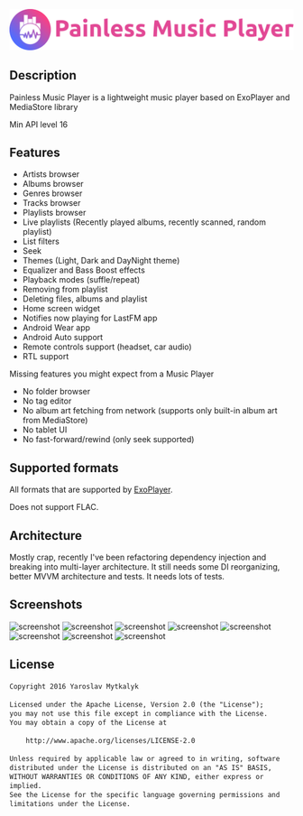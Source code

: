 ![Logo](Logo/horizontal.png)

## Description

Painless Music Player is a lightweight music player based on ExoPlayer and MediaStore library

Min API level 16

## Features

 - Artists browser
 - Albums browser
 - Genres browser
 - Tracks browser
 - Playlists browser
 - Live playlists (Recently played albums, recently scanned, random playlist)
 - List filters
 - Seek
 - Themes (Light, Dark and DayNight theme)
 - Equalizer and Bass Boost effects
 - Playback modes (suffle/repeat)
 - Removing from playlist
 - Deleting files, albums and playlist
 - Home screen widget
 - Notifies now playing for LastFM app
 - Android Wear app
 - Android Auto support
 - Remote controls support (headset, car audio)
 - RTL support
 
Missing features you might expect from a Music Player
 - No folder browser
 - No tag editor
 - No album art fetching from network (supports only built-in album art from MediaStore)
 - No tablet UI
 - No fast-forward/rewind (only seek supported)
 
## Supported formats

All formats that are supported by [ExoPlayer](https://google.github.io/ExoPlayer/supported-formats.html).

Does not support FLAC.

## Architecture

Mostly crap, recently I've been refactoring dependency injection and breaking into multi-layer architecture.
It still needs some DI reorganizing, better MVVM architecture and tests. It needs lots of tests.

## Screenshots

![screenshot](/screenshots/recent_activity.png?raw=true)
![screenshot](/screenshots/now_playing.png?raw=true)
![screenshot](/screenshots/navigation_drawer.png?raw=true)
![screenshot](/screenshots/albums.png?raw=true)
![screenshot](/screenshots/effects.png?raw=true)
![screenshot](/screenshots/notification.png?raw=true)
![screenshot](/screenshots/lock_screen.png?raw=true)
![screenshot](/screenshots/settings.png?raw=true)

## License

```
Copyright 2016 Yaroslav Mytkalyk

Licensed under the Apache License, Version 2.0 (the "License");
you may not use this file except in compliance with the License.
You may obtain a copy of the License at

    http://www.apache.org/licenses/LICENSE-2.0

Unless required by applicable law or agreed to in writing, software
distributed under the License is distributed on an "AS IS" BASIS,
WITHOUT WARRANTIES OR CONDITIONS OF ANY KIND, either express or implied.
See the License for the specific language governing permissions and
limitations under the License.

```

